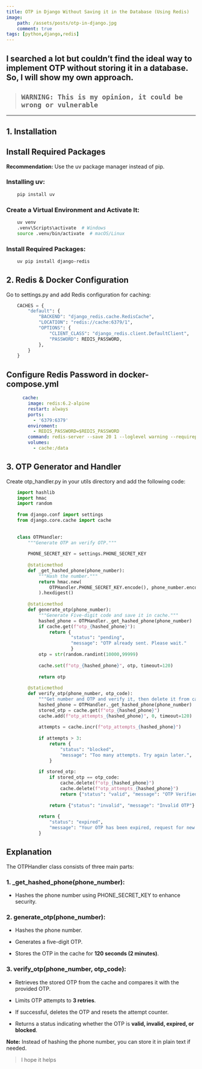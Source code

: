 ```yaml
---
title: OTP in Django Without Saving it in the Database (Using Redis)
image: 
    path: /assets/posts/otp-in-django.jpg
    comment: true
tags: [python,django,redis]
---
```



I searched a lot but couldn’t find the ideal way to implement OTP without storing it in a database. So, I will show my own approach.
---
> ## `WARNING: This is my opinion, it could be wrong or vulnerable`
---

## 1. Installation

## Install Required Packages

**Recommendation:** Use the uv package manager instead of pip.

### Installing uv:
```bash
    pip install uv 
```
### Create a Virtual Environment and Activate It:
```bash
    uv venv
    .venv\Scripts\activate  # Windows
    source .venv/bin/activate  # macOS/Linux
```
### Install Required Packages:
```bash
    uv pip install django-redis
```
## 2. Redis & Docker Configuration

Go to settings.py and add Redis configuration for caching:
```python
    CACHES = {
        "default": {
            "BACKEND": "django_redis.cache.RedisCache",
            "LOCATION": "redis://cache:6379/1",
            "OPTIONS": {
                "CLIENT_CLASS": "django_redis.client.DefaultClient",
                "PASSWORD": REDIS_PASSWORD,
            },
        }
    }
```
## Configure Redis Password in docker-compose.yml
```yml
      cache:
        image: redis:6.2-alpine
        restart: always
        ports:
          - '6379:6379'
        enviroment:
          - REDIS_PASSWORD=$REDIS_PASSWORD
        command: redis-server --save 20 1 --loglevel warning --requirepass ${REDIS_PASSWORD}
        volumes: 
          - cache:/data
```
## 3. OTP Generator and Handler

Create otp_handler.py in your utils directory and add the following code:
```python
    import hashlib
    import hmac
    import random 
    
    from django.conf import settings
    from django.core.cache import cache
    
    
    class OTPHandler:
        """Generate OTP an verify OTP."""
    
        PHONE_SECRET_KEY = settings.PHONE_SECRET_KEY
    
        @staticmethod
        def _get_hashed_phone(phone_number):
            """Hash the number."""
            return hmac.new(
                OTPHandler.PHONE_SECRET_KEY.encode(), phone_number.encode(), hashlib.sha256
            ).hexdigest()
    
        @staticmethod
        def generate_otp(phone_number):
            """Generate Five-digit code and save it in cache."""
            hashed_phone = OTPHandler._get_hashed_phone(phone_number)
            if cache.get(f"otp_{hashed_phone}"):
                return {
                        "status": "pending", 
                        "message": "OTP already sent. Please wait."
                        }
            otp = str(random.randint(10000,99999)
    
            cache.set(f"otp_{hashed_phone}", otp, timeout=120)
    
            return otp
    
        @staticmethod
        def verify_otp(phone_number, otp_code):
            """Get number and OTP and verify it, then delete it from cache."""
            hashed_phone = OTPHandler._get_hashed_phone(phone_number)
            stored_otp = cache.get(f"otp_{hashed_phone}")
            cache.add(f"otp_attempts_{hashed_phone}", 0, timeout=120)
    
            attempts = cache.incr(f"otp_attempts_{hashed_phone}")
    
            if attempts > 3:
                return {
                    "status": "blocked",
                    "message": "Too many attempts. Try again later.",
                }
    
            if stored_otp:
                if stored_otp == otp_code:
                    cache.delete(f"otp_{hashed_phone}")
                    cache.delete(f"otp_attempts_{hashed_phone}")
                    return {"status": "valid", "message": "OTP Verified"}
    
                return {"status": "invalid", "message": "Invalid OTP"}
    
            return {
                "status": "expired",
                "message": "Your OTP has been expired, request for new OTP",
            }
```
## Explanation

The OTPHandler class consists of three main parts:

### **1. _get_hashed_phone(phone_number)**:

* Hashes the phone number using PHONE_SECRET_KEY to enhance security.

### **2. generate_otp(phone_number):**

* Hashes the phone number.

* Generates a five-digit OTP.

* Stores the OTP in the cache for **120 seconds (2 minutes)**.

### **3. verify_otp(phone_number, otp_code)**:

* Retrieves the stored OTP from the cache and compares it with the provided OTP.

* Limits OTP attempts to **3 retries**.

* If successful, deletes the OTP and resets the attempt counter.

* Returns a status indicating whether the OTP is **valid, invalid, expired, or blocked**.

**Note:** Instead of hashing the phone number, you can store it in plain text if needed.
>  I hope it helps
